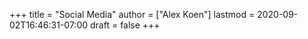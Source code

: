 +++
title = "Social Media"
author = ["Alex Koen"]
lastmod = 2020-09-02T16:46:31-07:00
draft = false
+++
